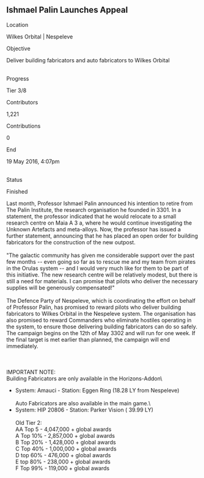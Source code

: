 ## Ishmael Palin Launches Appeal

Location

Wilkes Orbital \| Nespeleve

Objective

Deliver building fabricators and auto fabricators to Wilkes Orbital

\
Progress

Tier 3/8

Contributors

1,221

Contributions

0

End

19 May 2016, 4:07pm

\
Status

Finished

Last month, Professor Ishmael Palin announced his intention to retire
from The Palin Institute, the research organisation he founded in 3301.
In a statement, the professor indicated that he would relocate to a
small research centre on Maia A 3 a, where he would continue
investigating the Unknown Artefacts and meta-alloys. Now, the professor
has issued a further statement, announcing that he has placed an open
order for building fabricators for the construction of the new outpost.\
\
\"The galactic community has given me considerable support over the past
few months -- even going so far as to rescue me and my team from pirates
in the Orulas system -- and I would very much like for them to be part
of this initiative. The new research centre will be relatively modest,
but there is still a need for materials. I can promise that pilots who
deliver the necessary supplies will be generously compensated!\"\
\
The Defence Party of Nespeleve, which is coordinating the effort on
behalf of Professor Palin, has promised to reward pilots who deliver
building fabricators to Wilkes Orbital in the Nespeleve system. The
organisation has also promised to reward Commanders who eliminate
hostiles operating in the system, to ensure those delivering building
fabricators can do so safely.\
The campaign begins on the 12th of May 3302 and will run for one week.
If the final target is met earlier than planned, the campaign will end
immediately.\
\
\
\
IMPORTANT NOTE:\
Building Fabricators are only available in the Horizons-Addon\
- System: Amauci - Station: Eggen Ring (18.28 LY from Nespeleve)\
\
Auto Fabricators are also available in the main game.\
- System: HIP 20806 - Station: Parker Vision ( 39.99 LY)\
\
Old Tier 2:\
AA Top 5 - 4,047,000 + global awards\
A Top 10% - 2,857,000 + global awards\
B Top 20% - 1,428,000 + global awards\
C Top 40% - 1,000,000 + global awards\
D top 60% - 476,000 + global awards\
E top 80% - 238,000 + global awards\
F Top 99% - 119,000 + global awards
